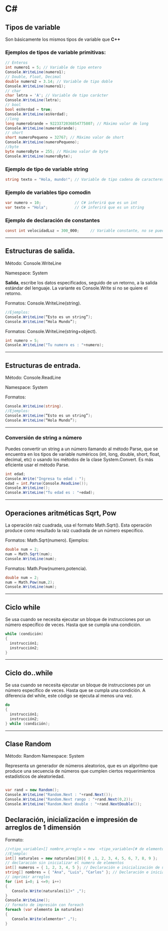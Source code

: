 # C# 

## Tipos de variable
Son básicamente los mismos tipos de variable que **C++**

### Ejemplos de tipos de variable primitivas:
```C#
// Enteros
int numero1 = 5; // Variable de tipo entero
Console.WriteLine(numero1); 
// Double, Float, Decimal
double numero2 = 3.14; // Variable de tipo doble
Console.WriteLine(numero1);
// char
char letra = 'A'; // Variable de tipo carácter
Console.WriteLine(letra);
// bool
bool esVerdad = true;
Console.WriteLine(esVerdad);
//long
long numeroGrande = 9223372036854775807; // Máximo valor de long
Console.WriteLine(numeroGrande);
// short
short numeroPequeno = 32767; // Máximo valor de short
Console.WriteLine(numeroPequeno);
//byte
byte numeroByte = 255; // Máximo valor de byte
Console.WriteLine(numeroByte);

```

### Ejemplo de tipo de variable string
```C#
string texto = "Hola, mundo!"; // Variable de tipo cadena de caracteres
```
### Ejemplo de variables tipo comodin
```C#
var numero = 10;               // C# inferirá que es un int
var texto = "Hola";            // C# inferirá que es un string
```


### Ejemplo de declaración de constantes
```C#
const int velocidadLuz = 300_000;     // Variable constante, no se puede cambiar
```
___

## Estructuras de salida.

Método: Console.WriteLine

Namespace: System

**Salida**, escribe los datos especificados, seguido de un retorno, a la salida estándar del lenguaje. La variante es Console.Write si no se quiere el retorno.

Formatos: Console.WriteLine(string). 
```C#
//Ejemplos:
Console.WriteLine(“Esto es un string”);
Console.WriteLine(“Hola Mundo”);
```

Formatos: Console.WriteLine(string+object). 
```C#
int numero = 5;
Console.WriteLine("Tu numero es : "+numero);
```
___

## Estructuras de entrada.

Método: Console.ReadLine

Namespace: System

Formatos:
```C#
Console.WriteLine(string). 
//Ejemplos:
Console.WriteLine(“Esto es un string”);
Console.WriteLine(“Hola Mundo”);
```
___

### Conversión de string a número

Puedes convertir un string a un número llamando al método Parse, que se encuentra en los tipos de variable numéricos (int, long, double, short, float, decimal, etc) o usando los métodos de la clase System.Convert. Es más eficiente usar el método Parse.

```C#
int edad;
Console.Write("Ingresa tu edad : ");
edad = int.Parse(Console.ReadLine());
Console.WriteLine();
Console.WriteLine("Tu edad es : "+edad);
```

___

## Operaciones aritméticas Sqrt, Pow

La operación raíz cuadrada, usa el formato Math.Sqrt(). Esta operación produce como resultado la raíz cuadrada de un número especifico.

Formatos:
Math.Sqrt(numero).
Ejemplos:
```C#
double num = 2;
num = Math.Sqrt(num);
Console.WriteLine(num);
```
Formatos:
Math.Pow(numero,potencia).
```C#
double num = 2;
num = Math.Pow(num,2);
Console.WriteLine(num);
```
___

## Ciclo while
Se usa cuando se necesita ejecutar un bloque de instrucciones por un número específico de veces. Hasta que se cumpla una condición.


```C#
while (condición)
{
  instrucción1;
  instrucción2;
}
```
___

## Ciclo do..while

Se usa cuando se necesita ejecutar un bloque de instrucciones por un número específico de veces. Hasta que se cumpla una condición.
A diferencia del while, este código se ejecuta al menos una vez.

```C#
do
{
  instrucción1;
  instrucción2;
} while (condición);
```
___

## Clase Random

Método: Random
Namespace: System

Representa un generador de números aleatorios, que es un algoritmo que produce una secuencia de números que cumplen ciertos requerimientos estadísticos de aleatoriedad.

```C#

var rand = new Random();
Console.WriteLine("Random.Next : "+rand.Next());
Console.WriteLine("Random.Next rango : "+rand.Next(0,2));
Console.WriteLine("Random.Next double : "+rand.NextDouble());
```

## Declaración, inicialización e impresión de arreglos de 1 dimensión

Formato:
```C#
//<tipo_variable>[] nombre_arreglo = new  <tipo_variable>[# de elementos]
//Ejemplo:
int[] naturales = new naturales[10]{ 0 ,1, 2, 3, 4, 5, 6, 7, 8, 9 };
// declaración sin inicializar el numero de elementos
int[] numeros = { 1, 2, 3, 4, 5 }; // Declaración e inicialización de un arreglo de enteros
string[] nombres = { "Ana", "Luis", "Carlos" }; // Declaración e inicialización de un arreglo de strings
// imprimir arreglos
for (int i=0; i <=9; i++)
{
   Console.Write(naturales[i]+" ,");
}
Console.WriteLine();
// formato de impresión con foreach
foreach (var elemento in naturales)
{
   Console.Write(elemento+" ,");
}


